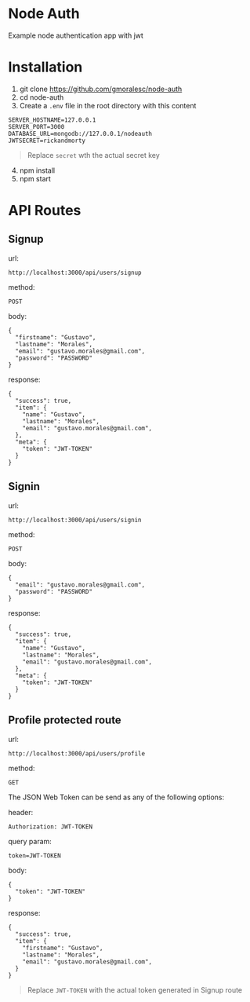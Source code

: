 # Node Auth

Example node authentication app with jwt

# Installation
1. git clone https://github.com/gmoralesc/node-auth
2. cd node-auth
3. Create a `.env` file in the root directory with this content
```
SERVER_HOSTNAME=127.0.0.1
SERVER_PORT=3000
DATABASE_URL=mongodb://127.0.0.1/nodeauth
JWTSECRET=rickandmorty
```
> Replace `secret` wth the actual secret key

4. npm install
5. npm start

# API Routes

## Signup
url:
```
http://localhost:3000/api/users/signup
```
method:
```
POST
```
body:
```
{
  "firstname": "Gustavo",
  "lastname": "Morales",
  "email": "gustavo.morales@gmail.com",
  "password": "PASSWORD"
}
```
response: 
```
{
  "success": true,
  "item": {
    "name": "Gustavo",
    "lastname": "Morales",
    "email": "gustavo.morales@gmail.com",
  },
  "meta": {
    "token": "JWT-TOKEN"
  }
}
```

## Signin
url:
```
http://localhost:3000/api/users/signin
```
method:
```
POST
```
body:
```
{
  "email": "gustavo.morales@gmail.com",
  "password": "PASSWORD"
}
```
response: 
```
{
  "success": true,
  "item": {
    "name": "Gustavo",
    "lastname": "Morales",
    "email": "gustavo.morales@gmail.com",
  },
  "meta": {
    "token": "JWT-TOKEN"
  }
}
```

## Profile protected route
url:
```
http://localhost:3000/api/users/profile
```
method:
```
GET
```
The JSON Web Token can be send as any of the following options:

header:
```
Authorization: JWT-TOKEN
```

query param:
```
token=JWT-TOKEN
```

body:
```
{
  "token": "JWT-TOKEN"
}
```

response:
```
{
  "success": true,
  "item": {
    "firstname": "Gustavo",
    "lastname": "Morales",
    "email": "gustavo.morales@gmail.com",
  }
}
```
> Replace `JWT-TOKEN` with the actual token generated in Signup route
